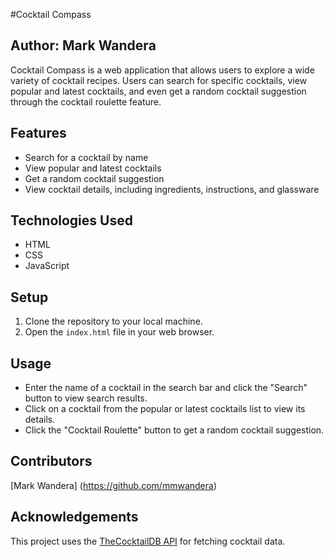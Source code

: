 #Cocktail Compass

## Author: Mark Wandera

Cocktail Compass is a web application that allows users to explore a wide variety of cocktail recipes. Users can search for specific cocktails, view popular and latest cocktails, and even get a random cocktail suggestion through the cocktail roulette feature.

## Features

- Search for a cocktail by name
- View popular and latest cocktails
- Get a random cocktail suggestion
- View cocktail details, including ingredients, instructions, and glassware

## Technologies Used

- HTML
- CSS
- JavaScript

## Setup

1. Clone the repository to your local machine.
2. Open the `index.html` file in your web browser.

## Usage

- Enter the name of a cocktail in the search bar and click the "Search" button to view search results.
- Click on a cocktail from the popular or latest cocktails list to view its details.
- Click the "Cocktail Roulette" button to get a random cocktail suggestion.

## Contributors

[Mark Wandera] (https://github.com/mmwandera)

## Acknowledgements

This project uses the [TheCocktailDB API](https://www.thecocktaildb.com/) for fetching cocktail data.

